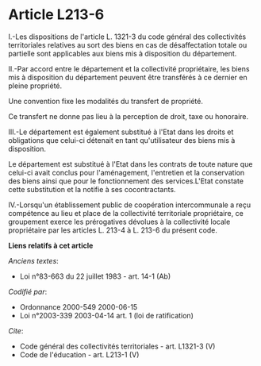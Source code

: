 # Article L213-6

I.-Les dispositions de l'article L. 1321-3 du code général des collectivités territoriales relatives au sort des biens en cas
de désaffectation totale ou partielle sont applicables aux biens mis à disposition du département. 

II.-Par accord entre le département et la collectivité propriétaire, les biens mis à disposition du département peuvent être
transférés à ce dernier en pleine propriété. 

Une convention fixe les modalités du transfert de propriété. 

Ce transfert ne donne pas lieu à la perception de droit, taxe ou honoraire. 

III.-Le département est également substitué à l'Etat dans les droits et obligations que celui-ci détenait en tant
qu'utilisateur des biens mis à disposition. 

Le département est substitué à l'Etat dans les contrats de toute nature que celui-ci avait conclus pour l'aménagement,
l'entretien et la conservation des biens ainsi que pour le fonctionnement des services.L'Etat constate cette substitution et
la notifie à ses cocontractants. 

IV.-Lorsqu'un établissement public de coopération intercommunale a reçu compétence au lieu et place de la collectivité
territoriale propriétaire, ce groupement exerce les prérogatives dévolues à la collectivité locale propriétaire par les
articles L. 213-4 à L. 213-6 du présent code.

**Liens relatifs à cet article**

_Anciens textes_:

  - Loi n°83-663 du 22 juillet 1983 - art. 14-1 (Ab)

_Codifié par_:

  - Ordonnance 2000-549 2000-06-15
  - Loi n°2003-339 2003-04-14 art. 1 (loi de ratification)

_Cite_:

  - Code général des collectivités territoriales - art. L1321-3 (V)
  - Code de l'éducation - art. L213-1 (V)
